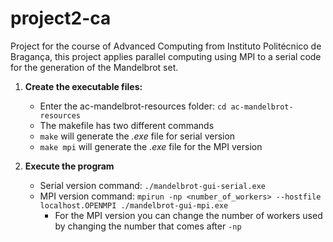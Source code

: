 # project2-ca

Project for the course of Advanced Computing from Instituto Politécnico de Bragança, this project applies parallel computing using MPI to a serial code for the generation of the Mandelbrot set. 

1. **Create the executable files:**
    - Enter the ac-mandelbrot-resources folder: `cd ac-mandelbrot-resources` 
    - The makefile has two different commands
    - `make` will generate the *.exe* file for serial version
    - `make mpi` will generate the *.exe* file for the MPI version

1. **Execute the program**
    - Serial version command: `./mandelbrot-gui-serial.exe`
    - MPI version command: `mpirun -np <number_of_workers> --hostfile localhost.OPENMPI ./mandelbrot-gui-mpi.exe`
        - For the MPI version you can change the number of workers used by changing the number that comes after `-np`
